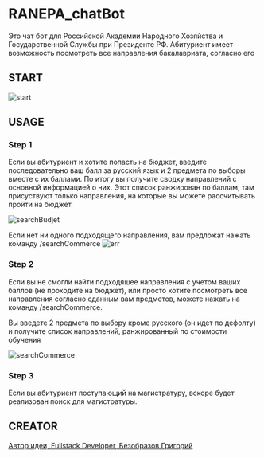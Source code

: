 # RANEPA_chatBot
Это чат бот для Российской Академии Народного Хозяйства и Государственной Службы при Президенте РФ.
Абитуриент имеет возможность посмотреть все направления бакалавриата, согласно его 

## START
![start](https://github.com/bezzskilla/RANEPA_chatBot/raw/master/readme-assets/start.jpg)

## USAGE

### Step 1

Если вы абитуриент и хотите попасть на бюджет, введите последовательно ваш балл за русский язык и 2 предмета по выборы вместе с их баллами. По итогу вы получите сводку направлений с основной информацией о них. Этот список ранжирован по баллам, там присуствуют только направления, на которые вы можете рассчитывать пройти на бюджет. 

![searchBudjet](https://github.com/bezzskilla/RANEPA_chatBot/raw/master/readme-assets/searchBudjet.jpg)

Если нет ни одного подходящего направления, вам предложат нажать команду /searchCommerce
![err](https://github.com/bezzskilla/RANEPA_chatBot/raw/master/readme-assets/err.jpg)

### Step 2

Если вы не смогли найти подходяшее направления с учетом ваших баллов (не проходите на бюджет), или просто хотите посмотреть все направления согласно сданным вам предметов, можете нажать на команду /searchCommerce.

Вы введете 2 предмета по выбору кроме русского (он идет по дефолту) и получите список направлений, ранжированный по стоимости обучения

![searchCommerce](https://github.com/bezzskilla/RANEPA_chatBot/raw/master/readme-assets/searchCommerce.jpg)

### Step 3

Если вы абитуриент поступающий на магистратуру, вскоре будет реализован поиск для магистратуры.

## CREATOR

[Автор идеи, Fullstack Developer, Безобразов Григорий](https://github.com/bezzskilla)
